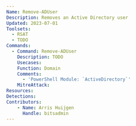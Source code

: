 ```yaml
---
Name: Remove-ADUser
Description: Removes an Active Directory user
Updated: 2023-07-01
Toolsets:
  - RSAT
  - TODO
Commands:
  - Command: Remove-ADUser
    Description: TODO
    Usecases:
    Function: Domain
    Comments:
      - 'PowerShell Module: `ActiveDirectory`'
    MitreAttack:
Resources:
Detections:
Contributors:
    - Name: Arris Huijgen
      Handle: bitsadmin
---
```

